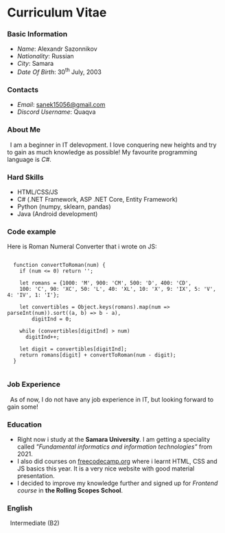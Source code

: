 # Curriculum Vitae
### Basic Information
- *Name*:  Alexandr Sazonnikov
- *Nationality*: Russian
- *City*: Samara
- *Date Of Birth*: 30<sup>th</sup> July, 2003

### Contacts
- *Email*: sanek15056@gmail.com
- *Discord Username*: Quaqva

### About Me
  &ensp;I am a beginner in IT delevopment. I love conquering new heights and try to gain as much knowledge as possible! My favourite programming language is *C#*.
### Hard Skills
- HTML/CSS/JS
- C# (.NET Framework, ASP .NET Core, Entity Framework)
- Python (numpy, sklearn, pandas)
- Java (Android development)
### Code example

  Here is Roman Numeral Converter that i wrote on JS:
  <pre><code>
  function convertToRoman(num) {
    if (num <= 0) return '';

    let romans = {1000: 'M', 900: 'CM', 500: 'D', 400: 'CD',
    100: 'C', 90: 'XC', 50: 'L', 40: 'XL', 10: 'X', 9: 'IX', 5: 'V', 4: 'IV', 1: 'I'};

    let convertibles = Object.keys(romans).map(num => parseInt(num)).sort((a, b) => b - a), 
        digitInd = 0;

    while (convertibles[digitInd] > num)
      digitInd++;

    let digit = convertibles[digitInd];
    return romans[digit] + convertToRoman(num - digit);
  }
  </code></pre>
### Job Experience
  &ensp;As of now, I do not have any job experience in IT, but looking forward to gain some!
### Education
  - Right now i study at the **Samara University**. I am getting a speciality called *"Fundamental informatics and information technologies"* from 2021.
  - I also did courses on [freecodecamp.org](https://www.freecodecamp.org/Quaqva) where i learnt HTML, CSS and JS basics this year. It is a very nice website with good material presentation.
  - I decided to improve my knowledge further and signed up for *Frontend course* in **the Rolling Scopes School**.
### English
  &ensp;Intermediate (B2)
